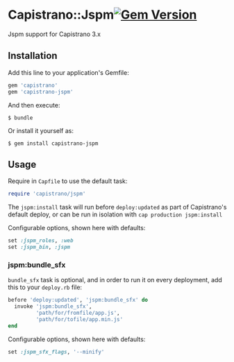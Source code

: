 # Capistrano::Jspm[![Gem Version](https://badge.fury.io/rb/capistrano-jspm.svg)](https://badge.fury.io/rb/capistrano-jspm)

Jspm support for Capistrano 3.x

## Installation

Add this line to your application's Gemfile:

```ruby
gem 'capistrano'
gem 'capistrano-jspm'
```

And then execute:

    $ bundle

Or install it yourself as:

    $ gem install capistrano-jspm

## Usage

Require in `Capfile` to use the default task:

```ruby
require 'capistrano/jspm'
```

The `jspm:install` task will run before `deploy:updated` as part of Capistrano's default deploy,
or can be run in isolation with `cap production jspm:install`

Configurable options, shown here with defaults:

```ruby
set :jspm_roles, :web
set :jspm_bin, :jspm
```

### jspm:bundle_sfx

`bundle_sfx` task is optional, and in order to run it on every deployment, add this to your `deploy.rb` file:

```ruby
before 'deploy:updated', 'jspm:bundle_sfx' do
  invoke 'jspm:bundle_sfx',
         'path/for/fromfile/app.js',
         'path/for/tofile/app.min.js'
end
```

Configurable options, shown here with defaults:

```ruby
set :jspm_sfx_flags, '--minify'
```
